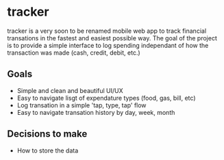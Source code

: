 tracker
=========

tracker is a very soon to be renamed mobile web app to track financial transations in the fastest and easiest possible way.
The goal of the project is to provide a simple interface to log spending independant of how the transaction was made (cash, credit, debit, etc.)

Goals
---

* Simple and clean and beautiful UI/UX
* Easy to navigate lisgt of expendature types (food, gas, bill, etc)
* Log transation in a simple 'tap, type, tap' flow
* Easy to navigate transation history by day, week, month


Decisions to make
---

* How to store the data
